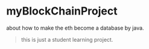 # myBlockChainProject
about how to make the eth become a database by java.

> this is just a student learning project.
